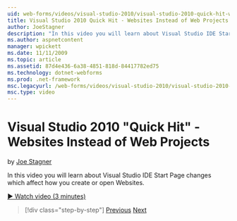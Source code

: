 ```yaml
---
uid: web-forms/videos/visual-studio-2010/visual-studio-2010-quick-hit-websites-instead-of-web-projects
title: Visual Studio 2010 Quick Hit - Websites Instead of Web Projects | Microsoft Docs
author: JoeStagner
description: "In this video you will learn about Visual Studio IDE Start Page changes which affect how you create or open Websites."
ms.author: aspnetcontent
manager: wpickett
ms.date: 11/11/2009
ms.topic: article
ms.assetid: 87d4e436-6a38-4851-818d-84417782ed75
ms.technology: dotnet-webforms
ms.prod: .net-framework
msc.legacyurl: /web-forms/videos/visual-studio-2010/visual-studio-2010-quick-hit-websites-instead-of-web-projects
msc.type: video
---
```

Visual Studio 2010 "Quick Hit" - Websites Instead of Web Projects
====================
by [Joe Stagner](https://github.com/JoeStagner)

In this video you will learn about Visual Studio IDE Start Page changes which affect how you create or open Websites. 

[&#9654; Watch video (3 minutes)](https://channel9.msdn.com/Blogs/ASP-NET-Site-Videos/visual-studio-2010-quick-hit-websites-instead-of-web-projects)

>[!div class="step-by-step"]
[Previous](visual-studio-2010-quick-hit-new-multi-targeting.md)
[Next](visual-studio-2010-quick-hit-snippets-intellisense.md)
